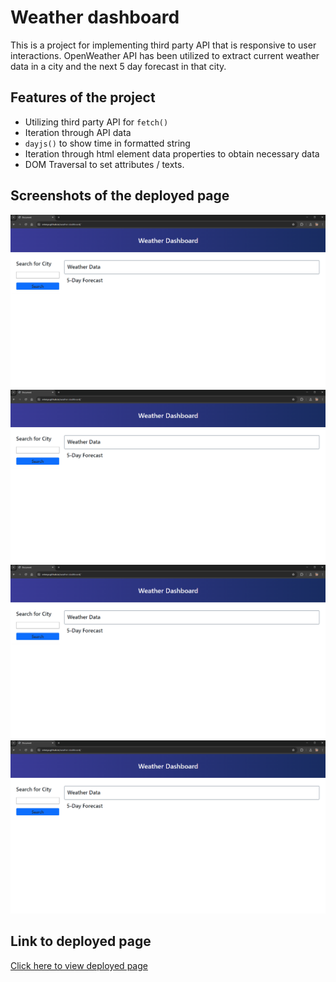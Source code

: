 # Weather dashboard

This is a project for implementing third party API that is responsive to user interactions. OpenWeather API has been utilized to extract current weather data in a city and the next 5 day forecast in that city.

## Features of the project

* Utilizing third party API for `fetch()`
* Iteration through API data
* `dayjs()` to show time in formatted string
* Iteration through html element data properties to obtain necessary data
* DOM Traversal to set attributes / texts.

## Screenshots of the deployed page

![Screenshot of deployed page](./assets/images/screenshot1.png)
![Screenshot of deployed page](./assets/images/screenshot1.png)
![Screenshot of deployed page](./assets/images/screenshot1.png)
![Screenshot of deployed page](./assets/images/screenshot1.png)

## Link to deployed page

[Click here to view deployed page](https://ericeya.github.io/weather-board)